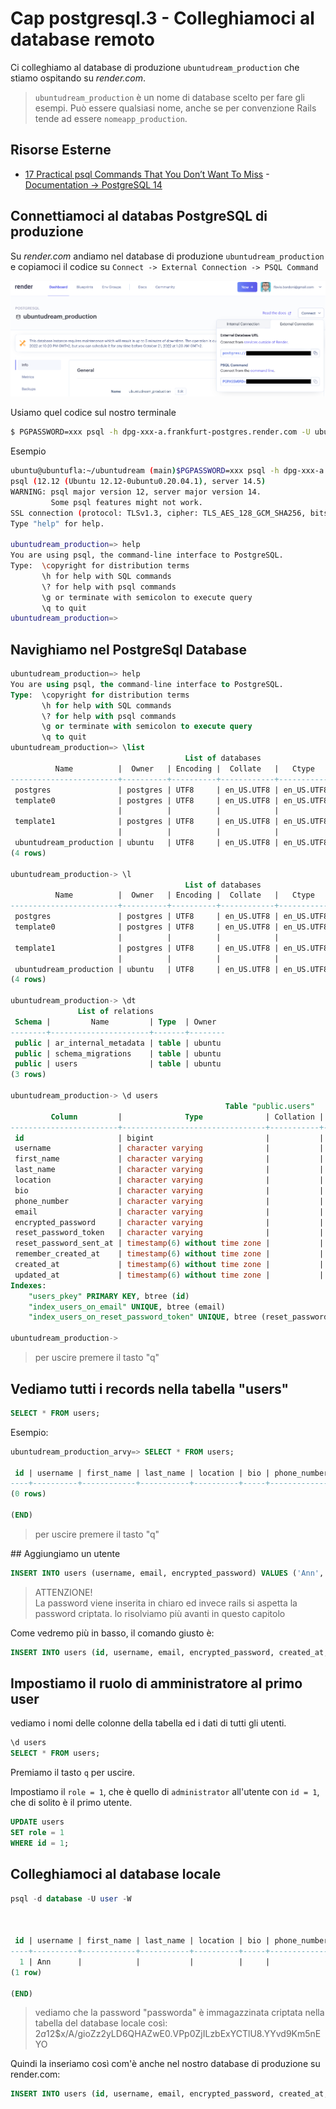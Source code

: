 # <a name="top"></a> Cap postgresql.3 - Colleghiamoci al database remoto

Ci colleghiamo al database di produzione `ubuntudream_production` che stiamo ospitando su *render.com*.

> `ubuntudream_production` è un nome di database scelto per fare gli esempi. Può essere qualsiasi nome, anche se per convenzione Rails tende ad essere `nomeapp_production`.



## Risorse Esterne

- [17 Practical psql Commands That You Don’t Want To Miss](https://www.postgresqltutorial.com/postgresql-administration/psql-commands/)
-[Documentation → PostgreSQL 14](https://www.postgresql.org/docs/current/app-psql.html)



## Connettiamoci al databas PostgreSQL di produzione

Su *render.com* andiamo nel database di produzione `ubuntudream_production` e copiamoci il codice su `Connect -> External Connection -> PSQL Command`

![fig01](https://github.com/flaviobordonidev/leanpubabrandnewcms/blob/master/code_references/postgresql/03_fig01-render_postgres_external_connection.png)

Usiamo quel codice sul nostro terminale

```bash
$ PGPASSWORD=xxx psql -h dpg-xxx-a.frankfurt-postgres.render.com -U ubuntu ubuntudream_production
```

Esempio 

```bash
ubuntu@ubuntufla:~/ubuntudream (main)$PGPASSWORD=xxx psql -h dpg-xxx-a.frankfurt-postgres.render.com -U ubuntu ubuntudream_production
psql (12.12 (Ubuntu 12.12-0ubuntu0.20.04.1), server 14.5)
WARNING: psql major version 12, server major version 14.
         Some psql features might not work.
SSL connection (protocol: TLSv1.3, cipher: TLS_AES_128_GCM_SHA256, bits: 128, compression: off)
Type "help" for help.       
                            
ubuntudream_production=> help
You are using psql, the command-line interface to PostgreSQL.
Type:  \copyright for distribution terms
       \h for help with SQL commands
       \? for help with psql commands
       \g or terminate with semicolon to execute query
       \q to quit
ubuntudream_production=>
```



## Navighiamo nel PostgreSql Database

```sql
ubuntudream_production=> help
You are using psql, the command-line interface to PostgreSQL.
Type:  \copyright for distribution terms
       \h for help with SQL commands
       \? for help with psql commands
       \g or terminate with semicolon to execute query
       \q to quit       
ubuntudream_production=> \list
                                       List of databases
          Name          |  Owner   | Encoding |  Collate   |   Ctype    |   Access privileges   
------------------------+----------+----------+------------+------------+-----------------------
 postgres               | postgres | UTF8     | en_US.UTF8 | en_US.UTF8 | 
 template0              | postgres | UTF8     | en_US.UTF8 | en_US.UTF8 | =c/postgres          +
                        |          |          |            |            | postgres=CTc/postgres
 template1              | postgres | UTF8     | en_US.UTF8 | en_US.UTF8 | =c/postgres          +
                        |          |          |            |            | postgres=CTc/postgres
 ubuntudream_production | ubuntu   | UTF8     | en_US.UTF8 | en_US.UTF8 | 
(4 rows)

ubuntudream_production-> \l
                                       List of databases
          Name          |  Owner   | Encoding |  Collate   |   Ctype    |   Access privileges   
------------------------+----------+----------+------------+------------+-----------------------
 postgres               | postgres | UTF8     | en_US.UTF8 | en_US.UTF8 | 
 template0              | postgres | UTF8     | en_US.UTF8 | en_US.UTF8 | =c/postgres          +
                        |          |          |            |            | postgres=CTc/postgres
 template1              | postgres | UTF8     | en_US.UTF8 | en_US.UTF8 | =c/postgres          +
                        |          |          |            |            | postgres=CTc/postgres
 ubuntudream_production | ubuntu   | UTF8     | en_US.UTF8 | en_US.UTF8 | 
(4 rows)

ubuntudream_production-> \dt
               List of relations
 Schema |         Name         | Type  | Owner  
--------+----------------------+-------+--------
 public | ar_internal_metadata | table | ubuntu
 public | schema_migrations    | table | ubuntu
 public | users                | table | ubuntu
(3 rows)

ubuntudream_production-> \d users
                                                Table "public.users"
         Column         |              Type              | Collation | Nullable |              Default              
------------------------+--------------------------------+-----------+----------+-----------------------------------
 id                     | bigint                         |           | not null | nextval('users_id_seq'::regclass)
 username               | character varying              |           | not null | ''::character varying
 first_name             | character varying              |           |          | 
 last_name              | character varying              |           |          | 
 location               | character varying              |           |          | 
 bio                    | character varying              |           |          | 
 phone_number           | character varying              |           |          | 
 email                  | character varying              |           | not null | ''::character varying
 encrypted_password     | character varying              |           | not null | ''::character varying
 reset_password_token   | character varying              |           |          | 
 reset_password_sent_at | timestamp(6) without time zone |           |          | 
 remember_created_at    | timestamp(6) without time zone |           |          | 
 created_at             | timestamp(6) without time zone |           | not null | 
 updated_at             | timestamp(6) without time zone |           | not null | 
Indexes:
    "users_pkey" PRIMARY KEY, btree (id)
    "index_users_on_email" UNIQUE, btree (email)
    "index_users_on_reset_password_token" UNIQUE, btree (reset_password_token)

ubuntudream_production-> 
```

> per uscire premere il tasto "q"



## Vediamo tutti i records nella tabella "users"

```sql
SELECT * FROM users;
```

Esempio:

```sql
ubuntudream_production_arvy=> SELECT * FROM users;

 id | username | first_name | last_name | location | bio | phone_number | email | encrypted_password | reset_password_token | reset_password_sent_at | remember_created_at | created_at | updated_at | role 
----+----------+------------+-----------+----------+-----+--------------+-------+--------------------+----------------------+------------------------+---------------------+------------+------------+------
(0 rows)

(END)
```

> per uscire premere il tasto "q"



## Aggiungiamo un utente

```sql
INSERT INTO users (username, email, encrypted_password) VALUES ('Ann', 'ann@test.abc', 'passworda');
```

> ATTENZIONE!</br>
> La password viene inserita in chiaro ed invece rails si aspetta la password criptata.
> lo risolviamo più avanti in questo capitolo

Come vedremo più in basso, il comando giusto è:

```sql
INSERT INTO users (id, username, email, encrypted_password, created_at, updated_at) VALUES (1, 'Ann', 'ann@test.abc', '$2a$12$x/A/gioZz2yLD6QHAZwE0.VPp0ZjILzbExYCTlU8.YYvd9Km5nEYO', '2022-10-08 23:30:28.257872', '2022-10-08 23:30:28.257872');
```



## Impostiamo il ruolo di amministratore al primo user

vediamo i nomi delle colonne della tabella ed i dati di tutti gli utenti.

```sql
\d users
SELECT * FROM users;
```

Premiamo il tasto `q` per uscire.

Impostiamo il `role = 1`, che è quello di `administrator` all'utente con `id = 1`, che di solito è il primo utente.

```sql
UPDATE users
SET role = 1 
WHERE id = 1;
```





## Colleghiamoci al database locale

```sql
psql -d database -U user -W



 id | username | first_name | last_name | location | bio | phone_number |    email     |                      encrypted_password                      | reset_password_token | reset_password_sent_at | remember_created_at |         created_at         |         updated_at         
----+----------+------------+-----------+----------+-----+--------------+--------------+--------------------------------------------------------------+----------------------+------------------------+---------------------+----------------------------+----------------------------
  1 | Ann      |            |           |          |     |              | ann@test.abc | $2a$12$x/A/gioZz2yLD6QHAZwE0.VPp0ZjILzbExYCTlU8.YYvd9Km5nEYO |                      |                        |                     | 2022-10-08 23:30:28.257872 | 2022-10-08 23:30:28.257872
(1 row)

(END)
```

> vediamo che la password "passworda" è immagazzinata criptata nella tabella del database locale così:</br>
> $2a$12$x/A/gioZz2yLD6QHAZwE0.VPp0ZjILzbExYCTlU8.YYvd9Km5nEYO

Quindi la inseriamo così com'è anche nel nostro database di produzione su render.com:

```sql
INSERT INTO users (id, username, email, encrypted_password, created_at, updated_at) VALUES (1, 'Ann', 'ann@test.abc', '$2a$12$x/A/gioZz2yLD6QHAZwE0.VPp0ZjILzbExYCTlU8.YYvd9Km5nEYO', '2022-10-08 23:30:28.257872', '2022-10-08 23:30:28.257872');
```
